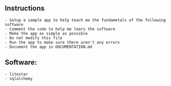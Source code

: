 ## Instructions
    - Setup a sample app to help teach me the fundametals of the following software
    - Comment the code to help me learn the software
    - Make the app as simple as possible
    - Do not modify this file
    - Run the app to make sure there aren't any errors
    - Document the app in DOCUMENTATION.md

## Software:
    - litestar
    - sqlalchemy
    